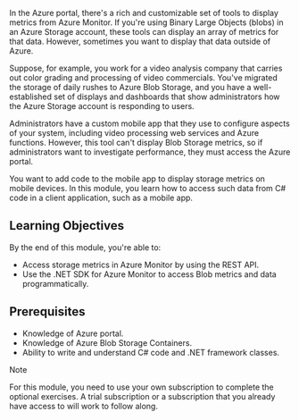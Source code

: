 In the Azure portal, there's a rich and customizable set of tools to display metrics from Azure Monitor. If you're using Binary Large Objects (blobs) in an Azure Storage account, these tools can display an array of metrics for that data. However, sometimes you want to display that data outside of Azure.

Suppose, for example, you work for a video analysis company that carries out color grading and processing of video commercials. You've migrated the storage of daily rushes to Azure Blob Storage, and you have a well-established set of displays and dashboards that show administrators how the Azure Storage account is responding to users.

Administrators have a custom mobile app that they use to configure aspects of your system, including video processing web services and Azure functions. However, this tool can't display Blob Storage metrics, so if administrators want to investigate performance, they must access the Azure portal.

You want to add code to the mobile app to display storage metrics on mobile devices. In this module, you learn how to access such data from C# code in a client application, such as a mobile app.

## Learning Objectives

By the end of this module, you're able to:

- Access storage metrics in Azure Monitor by using the REST API.
- Use the .NET SDK for Azure Monitor to access Blob metrics and data programmatically.

## Prerequisites

- Knowledge of Azure portal.
- Knowledge of Azure Blob Storage Containers.
- Ability to write and understand C# code and .NET framework classes.

> [!NOTE]
> For this module, you need to use your own subscription to complete the optional exercises. A trial subscription or a subscription that you already have access to will work to follow along.
